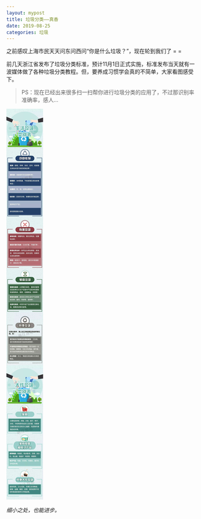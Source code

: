 ```yaml
---
layout: mypost
title: 垃圾分类——真香
date: 2019-08-25
categories: 垃圾
---
```


之前感叹上海市民天天问东问西问“你是什么垃圾？”，现在轮到我们了 = =

前几天浙江省发布了垃圾分类标准，预计11月1日正式实施，标准发布当天就有一波媒体做了各种垃圾分类教程。但，要养成习惯学会真的不简单，大家看图感受下。

>PS：现在已经出来很多扫一扫帮你进行垃圾分类的应用了，不过那识别率准确率，感人...

![一张图学会浙江垃圾分类](/res/img/waste.jpg)

_细小之处，也能进步。_
